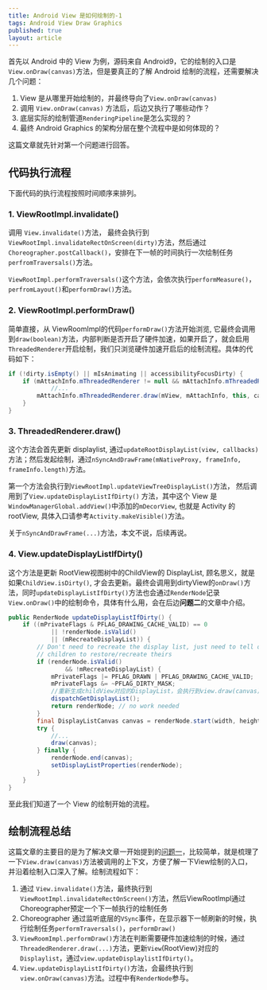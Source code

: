 ```yaml
---
title: Android View 是如何绘制的-1
tags: Android View Draw Graphics
published: true
layout: article
---
```


首先以 Android 中的 View 为例，源码来自 Android9，它的绘制的入口是 `View.onDraw(canvas)`方法，但是要真正的了解 Android 绘制的流程，还需要解决几个问题：

1. <a name="question1"></a>View 是从哪里开始绘制的，并最终导向了`View.onDraw(canvas)`
2. 调用 `View.onDraw(canvas)` 方法后，后边又执行了哪些动作？
3. 底层实际的绘制管道`RenderingPipeline`是怎么实现的？
4. 最终 Android Graphics 的架构分层在整个流程中是如何体现的？

这篇文章就先针对第一个问题进行回答。

<!-- more -->

## 代码执行流程
下面代码的执行流程按照时间顺序来排列。

### 1. ViewRootImpl.invalidate()
调用 `View.invalidate()`方法， 最终会执行到`ViewRootImpl.invalidateRectOnScreen(dirty)`方法，然后通过`Choreographer.postCallback()`，安排在下一帧的时间执行一次绘制任务`perfromTraversals()`方法。

`ViewRootImpl.performTraversals()`这个方法，会依次执行`performMeasure()`，`perfromLayout()`和`performDraw()`方法。

### 2. ViewRootImpl.performDraw()

简单直接，从 ViewRoomImpl的代码`performDraw()`方法开始浏览, 它最终会调用到`draw(boolean)`方法，内部判断是否开启了硬件加速，如果开启了，就会启用`ThreadedRenderer`开启绘制，我们只浏览硬件加速开启后的绘制流程。具体的代码如下：

```java
if (!dirty.isEmpty() || mIsAnimating || accessibilityFocusDirty) {
    if (mAttachInfo.mThreadedRenderer != null && mAttachInfo.mThreadedRenderer.isEnabled()) {
            //...
        mAttachInfo.mThreadedRenderer.draw(mView, mAttachInfo, this, callback);
    }
}
```

### 3. ThreadedRenderer.draw()
这个方法会首先更新 displaylist, 通过`updateRootDisplayList(view, callbacks)`方法；然后发起绘制，通过`nSyncAndDrawFrame(mNativeProxy, frameInfo, frameInfo.length)`方法。

第一个方法会执行到`ViewRootImpl.updateViewTreeDisplayList()`方法， 然后调用到了`View.updateDisplayListIfDirty()` 方法，其中这个 View 是`WindowManagerGlobal.addView()`中添加的`mDecorView`, 也就是 Activity 的rootView, 具体入口请参考`Activity.makeVisible()`方法。

关于`nSyncAndDrawFrame(...)`方法，本文不说，后续再说。

### 4. View.updateDisplayListIfDirty()
这个方法是更新 RootView视图树中的ChildView的 DisplayList, 顾名思义，就是如果`ChildView.isDirty()`, 才会去更新。最终会调用到dirtyView的`onDraw()`方法，同时`updateDisplayListIfDirty()`方法也会通过`RenderNode`记录`View.onDraw()`中的绘制命令，具体有什么用，会在后边**问题二**的文章中介绍。

```java
public RenderNode updateDisplayListIfDirty() {
    if ((mPrivateFlags & PFLAG_DRAWING_CACHE_VALID) == 0
            || !renderNode.isValid()
            || (mRecreateDisplayList)) {
        // Don't need to recreate the display list, just need to tell our
        // children to restore/recreate theirs
        if (renderNode.isValid()
                && !mRecreateDisplayList) {
            mPrivateFlags |= PFLAG_DRAWN | PFLAG_DRAWING_CACHE_VALID;
            mPrivateFlags &= ~PFLAG_DIRTY_MASK;
            //重新生成childView对应的DisplayList，会执行到view.draw(canvas)方法
            dispatchGetDisplayList();
            return renderNode; // no work needed
        }
        final DisplayListCanvas canvas = renderNode.start(width, height);
        try {
            //...
            draw(canvas);
        } finally {
            renderNode.end(canvas);
            setDisplayListProperties(renderNode);
        }
    }
}
```

至此我们知道了一个 View 的绘制开始的流程。

## 绘制流程总结
这篇文章的主要目的是为了解决文章一开始提到的[问题一](#question1)，比较简单，就是梳理了一下`View.draw(canvas)`方法被调用的上下文，方便了解一下View绘制的入口，并沿着绘制入口深入了解。绘制流程如下：

1. 通过 `View.invalidate()`方法，最终执行到`ViewRootImpl.invalidateRectOnScreen()`方法，然后ViewRootImpl通过Choreographer预定一个下一帧执行的绘制任务
2. Choreographer 通过监听底层的`VSync`事件，在显示器下一帧刷新的时候，执行绘制任务`performTraversals()`，`performDraw()`
3. `ViewRoomImpl.performDraw()`方法在判断需要硬件加速绘制的时候，通过`ThreadedRenderer.draw(...)`方法，更新`View`(RootView)对应的`Displaylist`，通过`view.updateDisplaylistIfDirty()`。
4. `View.updateDisplayListIfDirty()`方法，会最终执行到`view.onDraw(canvas)`方法。过程中有`RenderNode`参与。
